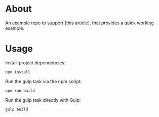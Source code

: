 # About
An example repo to support [this article], that provides a quick working example.

# Usage

Install project dependencies:

```
npm install
```

Run the gulp task via the npm script:

```
npm run build
```

Run the gulp task directly with Gulp:

```
gulp build
```
